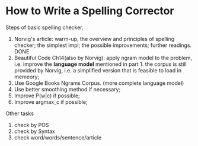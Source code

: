 
# How to Write a Spelling Corrector

Steps of basic spelling checker.

1. Norvig's article: warm-up, the overview and principles of spelling checker; the simplest impl; the possible improvements; further readings. DONE
2. Beautiful Code Ch14(also by Norvig): apply ngram model to the problem, i.e. improve the **language model** mentioned in part 1. the corpus is still provided by Norvig, i.e. a simplified version that is feasible to load in memeory;
3. Use Google Books Ngrams Corpus. (more complete language model)
4. Use better smoothing method if necessary;
5. Improve P(w|c) if possible;
6. Improve argmax_c if possible;

Other tasks

1. check by POS
2. check by Syntax
3. check word/words/sentence/article

